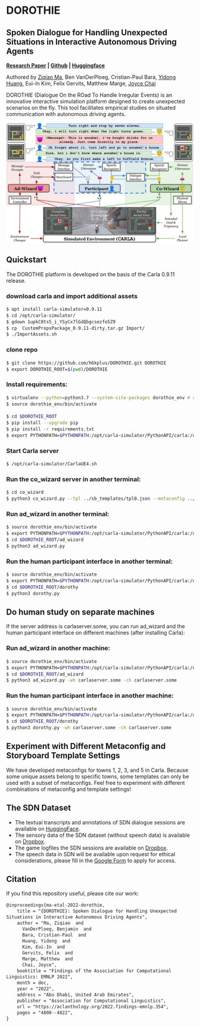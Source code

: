 # DOROTHIE

## Spoken Dialogue for Handling Unexpected Situations in Interactive Autonomous Driving Agents

**[Research Paper](https://arxiv.org/abs/2210.12511) | [Github](https://github.com/sled-group/DOROTHIE) | [Huggingface](https://huggingface.co/datasets/sled-umich/DOROTHIE)** 

Authored by [Ziqiao Ma](https://mars-tin.github.io/), Ben VanDerPloeg, Cristian-Paul Bara, [Yidong Huang](https://sled.eecs.umich.edu/author/yidong-huang/), Eui-In Kim, Felix Gervits, Matthew Marge, [Joyce Chai](https://web.eecs.umich.edu/~chaijy/)

DOROTHIE (Dialogue On the ROad To Handle Irregular Events) is an innovative interactive simulation platform designed to create unexpected scenarios on the fly. This tool facilitates empirical studies on situated communication with autonomous driving agents.

![DOROTHIE](media/DOROTHIE.jpg)

## Quickstart
The DOROTHIE platform is developed on the basis of the Carla 0.9.11 release.

### download carla and import additional assets
```bash
$ apt install carla-simulator=0.9.11
$ cd /opt/carla-simulator/
$ gdown 1upkC0ts5_i_YSyCx7lGdQbgcsezfo5Z9
$ cp  CustomPropsPackage_0.9.11-dirty.tar.gz Import/
$ ./ImportAssets.sh
```

### clone repo
```bash
$ git clone https://github.com/h6kplus/DOROTHIE.git DOROTHIE
$ export DOROTHIE_ROOT=$(pwd)/DOROTHIE
```


### Install requirements:
```bash
$ virtualenv --python=python3.7 --system-site-packages dorothie_env # or whichever package manager you prefer
$ source dorothie_env/bin/activate

$ cd $DOROTHIE_ROOT
$ pip install --upgrade pip
$ pip install -r requirements.txt
$ export PYTHONPATH=$PYTHONPATH:/opt/carla-simulator/PythonAPI/carla:/opt/carla-simulator/PythonAPI/carla/dist/carla-0.9.11-py3.7-linux-x86_64.egg
```

### Start Carla server
```bash
$ /opt/carla-simulator/CarlaUE4.sh
```
### Run the co_wizard server in another terminal:
```bash
$ cd co_wizard
$ python3 co_wizard.py --tpl ../sb_templates/tpl0.json --metaconfig ../sb_templates/metaconfig_town03.json
```

### Run ad_wizard in another terminal:
```bash
$ source dorothie_env/bin/activate
$ export PYTHONPATH=$PYTHONPATH:/opt/carla-simulator/PythonAPI/carla:/opt/carla-simulator/PythonAPI/carla/dist/
$ cd $DOROTHIE_ROOT/ad_wizard
$ python3 ad_wizard.py
```
### Run the human participant interface in another terminal:
```bash
$ source dorothie_env/bin/activate
$ export PYTHONPATH=$PYTHONPATH:/opt/carla-simulator/PythonAPI/carla:/opt/carla-simulator/PythonAPI/carla/dist/
$ cd $DOROTHIE_ROOT/dorothy
$ python3 dorothy.py
```

## Do human study on separate machines
If the server address is carlaserver.some, you can run ad_wizard and the human participant interface on different machines (after installing Carla):

### Run ad_wizard in another machine:
```bash
$ source dorothie_env/bin/activate
$ export PYTHONPATH=$PYTHONPATH:/opt/carla-simulator/PythonAPI/carla:/opt/carla-simulator/PythonAPI/carla/dist/
$ cd $DOROTHIE_ROOT/ad_wizard
$ python3 ad_wizard.py -wh carlaserver.some -ch carlaserver.some
```
### Run the human participant interface in another machine:
```bash
$ source dorothie_env/bin/activate
$ export PYTHONPATH=$PYTHONPATH:/opt/carla-simulator/PythonAPI/carla:/opt/carla-simulator/PythonAPI/carla/dist/
$ cd $DOROTHIE_ROOT/dorothy
$ python3 dorothy.py -wh carlaserver.some -ch carlaserver.some
```

## Experiment with Different Metaconfig and Storyboard Template Settings
We have developed metaconfigs for towns 1, 2, 3, and 5 in Carla. Because some unique assets belong to specific towns, some templates can only be used with a subset of metaconfigs. Feel free to experiment with different combinations of metaconfig and template settings!

## The SDN Dataset
- The textual transcripts and annotations of SDN dialogue sessions are available on [HuggingFace](https://huggingface.co/datasets/sled-umich/SDN).
- The sensory data of the SDN dataset (without speech data) is available on [Dropbox](https://www.dropbox.com/sh/6wl9n5yf0tgaq49/AACH7Db0GVncGQwqb0njMyQ2a?dl=0).
- The game logfiles the SDN sessions are available on [Dropbox](https://www.dropbox.com/scl/fo/vkh6202s8e9cs34xlktml/h?rlkey=cnokz6wd0fxrb5zhi7ndfcnyp&dl=0).
- The speech data in SDN will be available upon request for ethical considerations, please fill in the [Google Form](https://forms.gle/tjXisqMtDtjCCMSD6) to apply for access.

## Citation

If you find this repository useful, please cite our work:
```
@inproceedings{ma-etal-2022-dorothie,
    title = "{DOROTHIE}: Spoken Dialogue for Handling Unexpected Situations in Interactive Autonomous Driving Agents",
    author = "Ma, Ziqiao  and
      VanDerPloeg, Benjamin  and
      Bara, Cristian-Paul  and
      Huang, Yidong  and
      Kim, Eui-In  and
      Gervits, Felix  and
      Marge, Matthew  and
      Chai, Joyce",
    booktitle = "Findings of the Association for Computational Linguistics: EMNLP 2022",
    month = dec,
    year = "2022",
    address = "Abu Dhabi, United Arab Emirates",
    publisher = "Association for Computational Linguistics",
    url = "https://aclanthology.org/2022.findings-emnlp.354",
    pages = "4800--4822",
}
```
